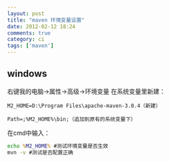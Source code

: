 ```yaml
---
layout: post
title: "maven 环境变量设置"
date: 2012-02-12 18:24
comments: true
category: ci
tags: ['maven']
---
```


## windows
右键我的电脑->属性->高级->环境变量
在系统变量里新建：

```
M2_HOME=D:\Program Files\apache-maven-3.0.4（新建）
```

```
Path=;%M2_HOME%\bin;（追加到原有的系统变量下）
```

在cmd中输入：

``` bat
echo %M2_HOME% #测试环境变量是否生效
mvn -v #测试是否配置正确
```